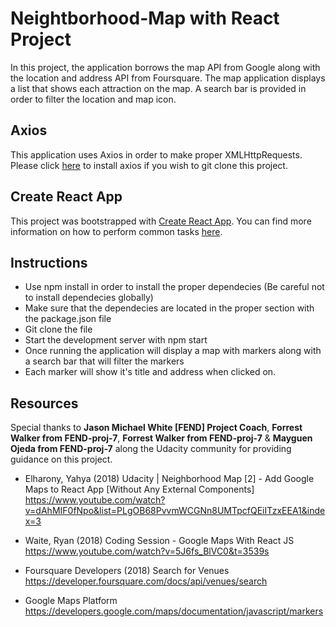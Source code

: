 # Neightborhood-Map with React Project

In this project, the application borrows the map API from Google along with the location and address API from Foursquare. The map application displays a list that shows each attraction on the map. A search bar is provided in order to filter the location and map icon. 

## Axios
This application uses Axios in order to make proper XMLHttpRequests. Please click [here](https://www.npmjs.com/package/axios) to install axios if you wish to git clone this project.

## Create React App

This project was bootstrapped with [Create React App](https://github.com/facebookincubator/create-react-app). You can find more information on how to perform common tasks [here](https://github.com/facebookincubator/create-react-app/blob/master/packages/react-scripts/template/README.md).

## Instructions
* Use npm install in order to install the proper dependecies (Be careful not to install dependecies globally)
* Make sure that the dependecies are located in the proper section with the package.json file
* Git clone the file
* Start the development server with npm start
* Once running the application will display a map with markers along with a search bar that will filter the markers
* Each marker will show it's title and address when clicked on.

## Resources

Special thanks to **Jason Michael White [FEND] Project Coach**, **Forrest Walker from FEND-proj-7**, **Forrest Walker from FEND-proj-7** & **Mayguen Ojeda from FEND-proj-7** along the Udacity community for providing guidance on this project.

* Elharony, Yahya (2018) Udacity | Neighborhood Map [2] - Add Google Maps to React App [Without Any External Components]
https://www.youtube.com/watch?v=dAhMIF0fNpo&list=PLgOB68PvvmWCGNn8UMTpcfQEiITzxEEA1&index=3

* Waite, Ryan (2018) Coding Session - Google Maps With React JS
https://www.youtube.com/watch?v=5J6fs_BlVC0&t=3539s

* Foursquare Developers (2018) Search for Venues
https://developer.foursquare.com/docs/api/venues/search

* Google Maps Platform https://developers.google.com/maps/documentation/javascript/markers



